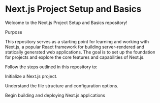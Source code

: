 
# Next.js Project Setup and Basics

Welcome to the Next.js Project Setup and Basics repository!

Purpose

This repository serves as a starting point for learning and working with Next.js, a popular React framework for building server-rendered and statically generated web applications. The goal is to set up the foundation for projects and explore the core features and capabilities of Next.js.

Follow the steps outlined in this repository to:

Initialize a Next.js project.

Understand the file structure and configuration options.

Begin building and deploying Next.js applications
